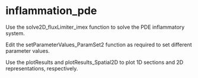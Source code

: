 # inflammation_pde

Use the solve2D_fluxLimiter_imex function to solve the PDE inflammatory system. 

Edit the setParameterValues_ParamSet2 function as required to set different parameter values.

Use the plotResults and plotResults_Spatial2D to plot 1D sections and 2D representations, respectively.
